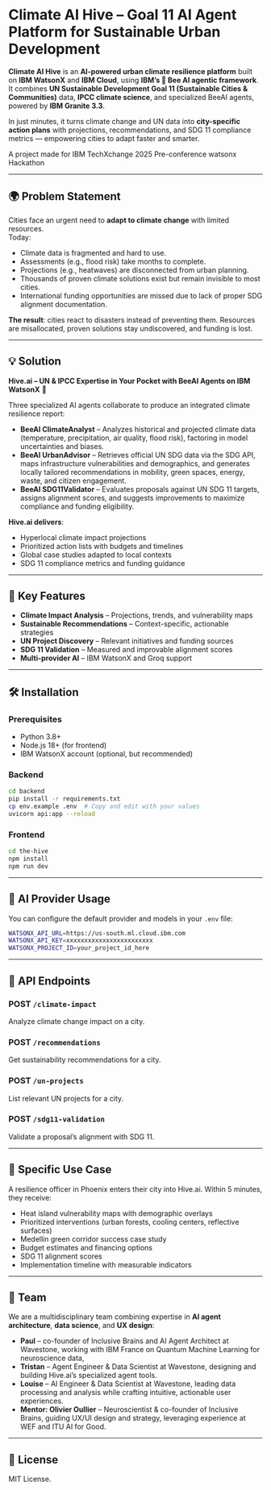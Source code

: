 # Climate AI Hive – Goal 11 AI Agent Platform for Sustainable Urban Development

**Climate AI Hive** is an **AI-powered urban climate resilience platform** built on **IBM WatsonX** and **IBM Cloud**, using **IBM’s 🐝 Bee AI agentic framework**.  
It combines **UN Sustainable Development Goal 11 (Sustainable Cities & Communities)** data, **IPCC climate science**, and specialized BeeAI agents, powered by **IBM Granite 3.3**.

In just minutes, it turns climate change and UN data into **city-specific action plans** with projections, recommendations, and SDG 11 compliance metrics — empowering cities to adapt faster and smarter.

A project made for IBM TechXchange 2025 Pre-conference watsonx Hackathon

---

## 🌍 Problem Statement  

Cities face an urgent need to **adapt to climate change** with limited resources.  
Today:  
- Climate data is fragmented and hard to use.  
- Assessments (e.g., flood risk) take months to complete.  
- Projections (e.g., heatwaves) are disconnected from urban planning.  
- Thousands of proven climate solutions exist but remain invisible to most cities.  
- International funding opportunities are missed due to lack of proper SDG alignment documentation.  

**The result**: cities react to disasters instead of preventing them. Resources are misallocated, proven solutions stay undiscovered, and funding is lost.  

---

## 💡 Solution  

**Hive.ai – UN & IPCC Expertise in Your Pocket with BeeAI Agents on IBM WatsonX** 🐝  

Three specialized AI agents collaborate to produce an integrated climate resilience report:  
- **BeeAI ClimateAnalyst** – Analyzes historical and projected climate data (temperature, precipitation, air quality, flood risk), factoring in model uncertainties and biases.  
- **BeeAI UrbanAdvisor** – Retrieves official UN SDG data via the SDG API, maps infrastructure vulnerabilities and demographics, and generates locally tailored recommendations in mobility, green spaces, energy, waste, and citizen engagement.  
- **BeeAI SDG11Validator** – Evaluates proposals against UN SDG 11 targets, assigns alignment scores, and suggests improvements to maximize compliance and funding eligibility.  

**Hive.ai delivers**:  
- Hyperlocal climate impact projections  
- Prioritized action lists with budgets and timelines  
- Global case studies adapted to local contexts  
- SDG 11 compliance metrics and funding guidance  

---

## 🚀 Key Features  

- **Climate Impact Analysis** – Projections, trends, and vulnerability maps  
- **Sustainable Recommendations** – Context-specific, actionable strategies  
- **UN Project Discovery** – Relevant initiatives and funding sources  
- **SDG 11 Validation** – Measured and improvable alignment scores  
- **Multi-provider AI** – IBM WatsonX and Groq support  

---

## 🛠️ Installation  

### Prerequisites  

- Python 3.8+  
- Node.js 18+ (for frontend)  
- IBM WatsonX account (optional, but recommended)  

### Backend  

```bash
cd backend
pip install -r requirements.txt
cp env.example .env  # Copy and edit with your values
uvicorn api:app --reload
```

### Frontend  

```bash
cd the-hive
npm install
npm run dev
```

---

## 🤖 AI Provider Usage  

You can configure the default provider and models in your `.env` file:  

```bash
WATSONX_API_URL=https://us-south.ml.cloud.ibm.com
WATSONX_API_KEY=xxxxxxxxxxxxxxxxxxxxxxxx
WATSONX_PROJECT_ID=your_project_id_here
```

---

## 📡 API Endpoints  

### POST `/climate-impact`  
Analyze climate change impact on a city.  

### POST `/recommendations`  
Get sustainability recommendations for a city.  

### POST `/un-projects`  
List relevant UN projects for a city.  

### POST `/sdg11-validation`  
Validate a proposal’s alignment with SDG 11. 

---

## 🌟 Specific Use Case  

A resilience officer in Phoenix enters their city into Hive.ai. Within 5 minutes, they receive:  
- Heat island vulnerability maps with demographic overlays  
- Prioritized interventions (urban forests, cooling centers, reflective surfaces)  
- Medellín green corridor success case study  
- Budget estimates and financing options  
- SDG 11 alignment scores  
- Implementation timeline with measurable indicators  

---

## 🧠 Team  

We are a multidisciplinary team combining expertise in **AI agent architecture**, **data science**, and **UX design**:  

- **Paul** – co-founder of Inclusive Brains and AI Agent Architect at Wavestone, working with IBM France on Quantum Machine Learning for neuroscience data, 
- **Tristan** – Agent Engineer & Data Scientist at Wavestone, designing and building Hive.ai’s specialized agent tools.  
- **Louise** – AI Engineer & Data Scientist at Wavestone, leading data processing and analysis while crafting intuitive, actionable user experiences.  
- **Mentor: Olivier Oullier** – Neuroscientist & co-founder of Inclusive Brains, guiding UX/UI design and strategy, leveraging experience at WEF and ITU AI for Good.  

---

## 📝 License  

MIT License. 
